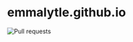 # emmalytle.github.io

![Pull requests](https://github.com/emmalytle/emmalytle.github.io/actions/workflows/label.yml/badge.svg)


